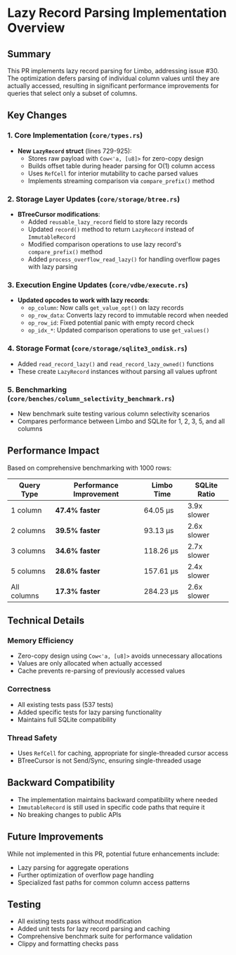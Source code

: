 # Lazy Record Parsing Implementation Overview

## Summary

This PR implements lazy record parsing for Limbo, addressing issue #30. The optimization defers parsing of individual column values until they are actually accessed, resulting in significant performance improvements for queries that select only a subset of columns.

## Key Changes

### 1. Core Implementation (`core/types.rs`)

- **New `LazyRecord` struct** (lines 729-925):
  - Stores raw payload with `Cow<'a, [u8]>` for zero-copy design
  - Builds offset table during header parsing for O(1) column access
  - Uses `RefCell` for interior mutability to cache parsed values
  - Implements streaming comparison via `compare_prefix()` method

### 2. Storage Layer Updates (`core/storage/btree.rs`)

- **BTreeCursor modifications**:
  - Added `reusable_lazy_record` field to store lazy records
  - Updated `record()` method to return `LazyRecord` instead of `ImmutableRecord`
  - Modified comparison operations to use lazy record's `compare_prefix()` method
  - Added `process_overflow_read_lazy()` for handling overflow pages with lazy parsing

### 3. Execution Engine Updates (`core/vdbe/execute.rs`)

- **Updated opcodes to work with lazy records**:
  - `op_column`: Now calls `get_value_opt()` on lazy records
  - `op_row_data`: Converts lazy record to immutable record when needed
  - `op_row_id`: Fixed potential panic with empty record check
  - `op_idx_*`: Updated comparison operations to use `get_values()`

### 4. Storage Format (`core/storage/sqlite3_ondisk.rs`)

- Added `read_record_lazy()` and `read_record_lazy_owned()` functions
- These create `LazyRecord` instances without parsing all values upfront

### 5. Benchmarking (`core/benches/column_selectivity_benchmark.rs`)

- New benchmark suite testing various column selectivity scenarios
- Compares performance between Limbo and SQLite for 1, 2, 3, 5, and all columns

## Performance Impact

Based on comprehensive benchmarking with 1000 rows:

| Query Type  | Performance Improvement | Limbo Time | SQLite Ratio |
| ----------- | ----------------------- | ---------- | ------------ |
| 1 column    | **47.4% faster**        | 64.05 µs   | 3.9x slower  |
| 2 columns   | **39.5% faster**        | 93.13 µs   | 2.6x slower  |
| 3 columns   | **34.6% faster**        | 118.26 µs  | 2.7x slower  |
| 5 columns   | **28.6% faster**        | 157.61 µs  | 2.4x slower  |
| All columns | **17.3% faster**        | 284.23 µs  | 2.6x slower  |

## Technical Details

### Memory Efficiency

- Zero-copy design using `Cow<'a, [u8]>` avoids unnecessary allocations
- Values are only allocated when actually accessed
- Cache prevents re-parsing of previously accessed values

### Correctness

- All existing tests pass (537 tests)
- Added specific tests for lazy parsing functionality
- Maintains full SQLite compatibility

### Thread Safety

- Uses `RefCell` for caching, appropriate for single-threaded cursor access
- BTreeCursor is not Send/Sync, ensuring single-threaded usage

## Backward Compatibility

- The implementation maintains backward compatibility where needed
- `ImmutableRecord` is still used in specific code paths that require it
- No breaking changes to public APIs

## Future Improvements

While not implemented in this PR, potential future enhancements include:

- Lazy parsing for aggregate operations
- Further optimization of overflow page handling
- Specialized fast paths for common column access patterns

## Testing

- All existing tests pass without modification
- Added unit tests for lazy record parsing and caching
- Comprehensive benchmark suite for performance validation
- Clippy and formatting checks pass

